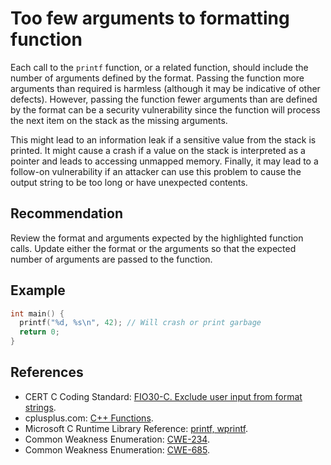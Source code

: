 # Too few arguments to formatting function
Each call to the `printf` function, or a related function, should include the number of arguments defined by the format. Passing the function more arguments than required is harmless (although it may be indicative of other defects). However, passing the function fewer arguments than are defined by the format can be a security vulnerability since the function will process the next item on the stack as the missing arguments.

This might lead to an information leak if a sensitive value from the stack is printed. It might cause a crash if a value on the stack is interpreted as a pointer and leads to accessing unmapped memory. Finally, it may lead to a follow-on vulnerability if an attacker can use this problem to cause the output string to be too long or have unexpected contents.


## Recommendation
Review the format and arguments expected by the highlighted function calls. Update either the format or the arguments so that the expected number of arguments are passed to the function.


## Example

```cpp
int main() {
  printf("%d, %s\n", 42); // Will crash or print garbage
  return 0;
}

```

## References
* CERT C Coding Standard: [FIO30-C. Exclude user input from format strings](https://www.securecoding.cert.org/confluence/display/c/FIO30-C.+Exclude+user+input+from+format+strings).
* cplusplus.com: [C++ Functions](http://www.tutorialspoint.com/cplusplus/cpp_functions.htm).
* Microsoft C Runtime Library Reference: [printf, wprintf](https://docs.microsoft.com/en-us/cpp/c-runtime-library/reference/printf-printf-l-wprintf-wprintf-l).
* Common Weakness Enumeration: [CWE-234](https://cwe.mitre.org/data/definitions/234.html).
* Common Weakness Enumeration: [CWE-685](https://cwe.mitre.org/data/definitions/685.html).
